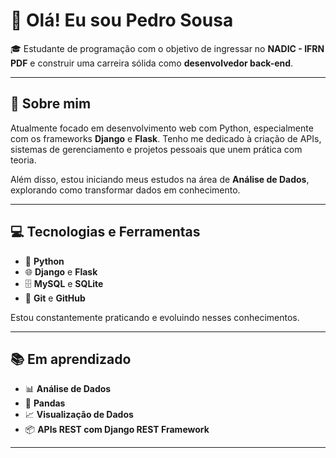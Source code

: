 # 👋 Olá! Eu sou Pedro Sousa

🎓 Estudante de programação com o objetivo de ingressar no **NADIC - IFRN PDF** e construir uma carreira sólida como **desenvolvedor back-end**.

---

## 🚀 Sobre mim

Atualmente focado em desenvolvimento web com Python, especialmente com os frameworks **Django** e **Flask**. Tenho me dedicado à criação de APIs, sistemas de gerenciamento e projetos pessoais que unem prática com teoria.

Além disso, estou iniciando meus estudos na área de **Análise de Dados**, explorando como transformar dados em conhecimento.

---

## 💻 Tecnologias e Ferramentas

- 🐍 **Python**
- 🌐 **Django** e **Flask**
- 🗄️ **MySQL** e **SQLite**
- 🔧 **Git** e **GitHub**

Estou constantemente praticando e evoluindo nesses conhecimentos.

---

## 📚 Em aprendizado

- 📊 **Análise de Dados**
- 🐼 **Pandas**
- 📈 **Visualização de Dados**
- 📦 **APIs REST com Django REST Framework**

---
